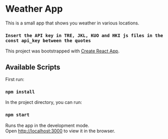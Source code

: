 # Weather App

This is a small app that shows you weather in various locations.

### `Insert the API key in TRE, JKL, KUO and HKI js files in the const api_key between the quotes `

This project was bootstrapped with [Create React App](https://github.com/facebook/create-react-app).

## Available Scripts

First run:

### `npm install`

In the project directory, you can run:

### `npm start`

Runs the app in the development mode.<br>
Open [http://localhost:3000](http://localhost:3000) to view it in the browser.
